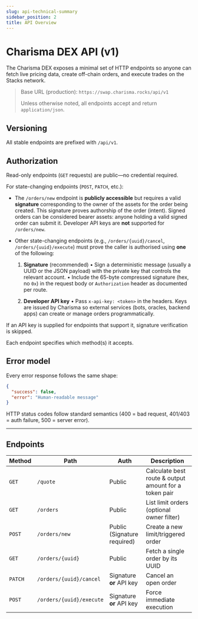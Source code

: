 ```yaml
---
slug: api-technical-summary
sidebar_position: 2
title: API Overview
---
```


# Charisma DEX API (v1)

The Charisma DEX exposes a minimal set of HTTP endpoints so anyone can fetch live pricing data, create off-chain orders, and execute trades on the Stacks network.

> Base URL (production): `https://swap.charisma.rocks/api/v1`
>
> Unless otherwise noted, all endpoints accept and return `application/json`.

## Versioning

All stable endpoints are prefixed with `/api/v1`.

## Authorization

Read-only endpoints (`GET` requests) are public—no credential required.

For state-changing endpoints (`POST`, `PATCH`, etc.):

*   The `/orders/new` endpoint is **publicly accessible** but requires a valid **signature** corresponding to the owner of the assets for the order being created. This signature proves authorship of the order (intent). Signed orders can be considered bearer assets: anyone holding a valid signed order can submit it. Developer API keys are **not** supported for `/orders/new`.

*   Other state-changing endpoints (e.g., `/orders/{uuid}/cancel`, `/orders/{uuid}/execute`) must prove the caller is authorised using **one** of the following:

    1.  **Signature** (recommended)
        •   Sign a deterministic message (usually a UUID or the JSON payload) with the private key that controls the relevant account.
        •   Include the 65-byte compressed signature (hex, no `0x`) in the request body or `Authorization` header as documented per route.

    2.  **Developer API key**
        •   Pass `x-api-key: <token>` in the headers. Keys are issued by Charisma so external services (bots, oracles, backend apps) can create or manage orders programmatically.

If an API key is supplied for endpoints that support it, signature verification is skipped.

Each endpoint specifies which method(s) it accepts.

## Error model

Every error response follows the same shape:

```json
{
  "success": false,
  "error": "Human-readable message"
}
```

HTTP status codes follow standard semantics (400 = bad request, 401/403 = auth failure, 500 = server error).

---

## Endpoints

| Method | Path | Auth | Description |
| ------ | ---- | ---- | ----------- |
| `GET` | `/quote` | Public | Calculate best route & output amount for a token pair |
| `GET` | `/orders` | Public | List limit orders (optional owner filter) |
| `POST` | `/orders/new` | Public (Signature required) | Create a new limit/triggered order |
| `GET` | `/orders/{uuid}` | Public | Fetch a single order by its UUID |
| `PATCH` | `/orders/{uuid}/cancel` | Signature **or** API key | Cancel an open order |
| `POST` | `/orders/{uuid}/execute` | Signature **or** API key | Force immediate execution | 